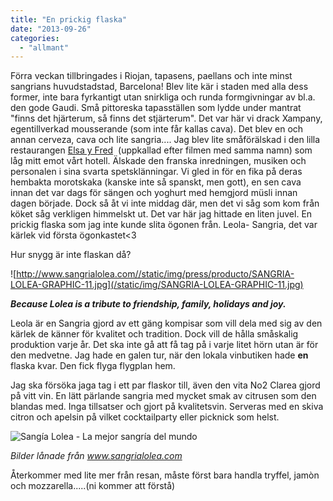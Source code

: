 ```yaml
---
title: "En prickig flaska"
date: "2013-09-26"
categories: 
  - "allmant"
---
```


Förra veckan tillbringades i Riojan, tapasens, paellans och inte minst sangrians huvudstadstad, Barcelona! Blev lite kär i staden med alla dess former, inte bara fyrkantigt utan snirkliga och runda formgivningar av bl.a. den gode Gaudi. Små pittoreska tapasställen som lydde under mantrat "finns det hjärterum, så finns det stjärterum". Det var här vi drack Xampany, egentillverkad mousserande (som inte får kallas cava). Det blev en och annan cerveza, cava och lite sangria.... Jag blev lite småförälskad i den lilla restaurangen [Elsa y Fred](http://elsayfred.es/ "Elsa y Fred")  (uppkallad efter filmen med samma namn) som låg mitt emot vårt hotell. Älskade den franska inredningen, musiken och personalen i sina svarta spetsklänningar. Vi gled in för en fika på deras hembakta morotskaka (kanske inte så spanskt, men gott), en sen cava innan det var dags för sängen och yoghurt med hemgjord müsli innan dagen började. Dock så åt vi inte middag där, men det vi såg som kom från köket såg verkligen himmelskt ut. Det var här jag hittade en liten juvel. En prickig flaska som jag inte kunde slita ögonen från. Leola- Sangria, det var kärlek vid första ögonkastet<3

Hur snygg är inte flaskan då?

![http://www.sangrialolea.com//static/img/press/producto/SANGRIA-LOLEA-GRAPHIC-11.jpg](/static/img/SANGRIA-LOLEA-GRAPHIC-11.jpg)

**_Because Lolea is a tribute to friendship, family, holidays and joy._**

Leola är en Sangria gjord av ett gäng kompisar som vill dela med sig av den kärlek de känner för kvalitet och tradition. Dock vill de hålla småskalig produktion varje år. Det ska inte gå att få tag på i varje litet hörn utan är för den medvetne. Jag hade en galen tur, när den lokala vinbutiken hade **en** flaska kvar. Den fick flyga flygplan hem.

Jag ska försöka jaga tag i ett par flaskor till, även den vita No2 Clarea gjord på vitt vin. En lätt pärlande sangria med mycket smak av citrusen som den blandas med. Inga tillsatser och gjort på kvalitetsvin. Serveras med en skiva citron och apelsin på vilket cocktailparty eller picknick som helst.

![Sangía Lolea - La mejor sangría del mundo](/static/img/sangria-lolea.jpg)

_Bilder lånade från www.sangrialolea.com_

Återkommer med lite mer från resan, måste först bara handla tryffel, jamòn och mozzarella.....(ni kommer att förstå)
